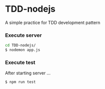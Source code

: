 # TDD-nodejs
A simple practice for TDD development pattern

### Execute server

```bash
cd TDD-nodejs/
$ nodemon app.js
```

### Execute test

After starting server ...

```bash
$ npm run test
```